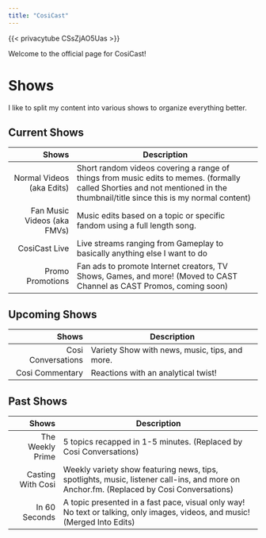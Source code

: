 ```yaml
---
title: "CosiCast"
---
```


{{< privacytube CSsZjAO5Uas >}}

Welcome to the official page for CosiCast!

<center><div class="g-ytsubscribe" data-channelid="UCHxTk6XrnpHHsicLyw6RHsQ" data-layout="default" data-theme="dark" data-count="default"></div></center>

# Shows
I like to split my content into various shows to organize everything better.

## Current Shows
|                       Shows | Description                                                                                                                                                                   |
| ---------------------------:| ----------------------------------------------------------------------------------------------------------------------------------------------------------------------------- |
|   Normal Videos (aka Edits) | Short random videos covering a range of things from music edits to memes. (formally called Shorties and not mentioned in the thumbnail/title since this is my normal content) |
| Fan Music Videos (aka FMVs) | Music edits based on a topic or specific fandom using a full length song.                                                                                                     |
|               CosiCast Live | Live streams ranging from Gameplay to basically anything else I want to do                                                                                                    |
| Promo Promotions | Fan ads to promote Internet creators, TV Shows, Games, and more! (Moved to CAST Channel as CAST Promos, coming soon) |

## Upcoming Shows
|              Shows | Description                                    |
| ------------------:| ---------------------------------------------- |
| Cosi Conversations | Variety Show with news, music, tips, and more. |
|    Cosi Commentary | Reactions with an analytical twist!            |

## Past Shows
|             Shows | Description                                                                                                                             |
| -----------------:| --------------------------------------------------------------------------------------------------------------------------------------- |
|  The Weekly Prime | 5 topics recapped in 1-5 minutes. (Replaced by Cosi Conversations)                                                                      |
| Casting With Cosi | Weekly variety show featuring news, tips, spotlights, music, listener call-ins, and more on Anchor.fm. (Replaced by Cosi Conversations) |
|     In 60 Seconds | A topic presented in a fast pace, visual only way! No text or talking, only images, videos, and music! (Merged Into Edits)              |

<script src="https://apis.google.com/js/platform.js"></script>
